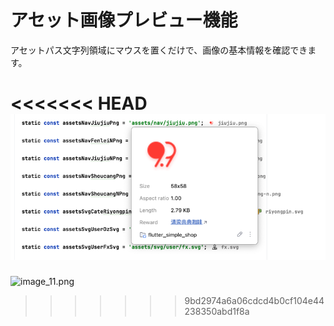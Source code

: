 # アセット画像プレビュー機能


アセットパス文字列領域にマウスを置くだけで、画像の基本情報を確認できます。

<<<<<<< HEAD
![image_11.png](../../assets/images/image_11.png)
=======
![image_11.png](/images/image_11.png)
>>>>>>> 9bd2974a6a06cdcd4b0cf104e44238350abd1f8a
